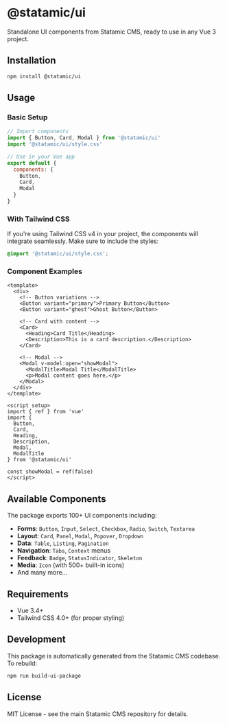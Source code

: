 # @statamic/ui

Standalone UI components from Statamic CMS, ready to use in any Vue 3 project.

## Installation

```bash
npm install @statamic/ui
```

## Usage

### Basic Setup

```js
// Import components
import { Button, Card, Modal } from '@statamic/ui'
import '@statamic/ui/style.css'

// Use in your Vue app
export default {
  components: {
    Button,
    Card,
    Modal
  }
}
```

### With Tailwind CSS

If you're using Tailwind CSS v4 in your project, the components will integrate seamlessly. Make sure to include the styles:

```css
@import '@statamic/ui/style.css';
```

### Component Examples

```vue
<template>
  <div>
    <!-- Button variations -->
    <Button variant="primary">Primary Button</Button>
    <Button variant="ghost">Ghost Button</Button>
    
    <!-- Card with content -->
    <Card>
      <Heading>Card Title</Heading>
      <Description>This is a card description.</Description>
    </Card>
    
    <!-- Modal -->
    <Modal v-model:open="showModal">
      <ModalTitle>Modal Title</ModalTitle>
      <p>Modal content goes here.</p>
    </Modal>
  </div>
</template>

<script setup>
import { ref } from 'vue'
import { 
  Button, 
  Card, 
  Heading, 
  Description, 
  Modal, 
  ModalTitle 
} from '@statamic/ui'

const showModal = ref(false)
</script>
```

## Available Components

The package exports 100+ UI components including:

- **Forms**: `Button`, `Input`, `Select`, `Checkbox`, `Radio`, `Switch`, `Textarea`
- **Layout**: `Card`, `Panel`, `Modal`, `Popover`, `Dropdown`
- **Data**: `Table`, `Listing`, `Pagination`
- **Navigation**: `Tabs`, `Context` menus
- **Feedback**: `Badge`, `StatusIndicator`, `Skeleton`
- **Media**: `Icon` (with 500+ built-in icons)
- And many more...

## Requirements

- Vue 3.4+
- Tailwind CSS 4.0+ (for proper styling)

## Development

This package is automatically generated from the Statamic CMS codebase. To rebuild:

```bash
npm run build-ui-package
```

## License

MIT License - see the main Statamic CMS repository for details.
